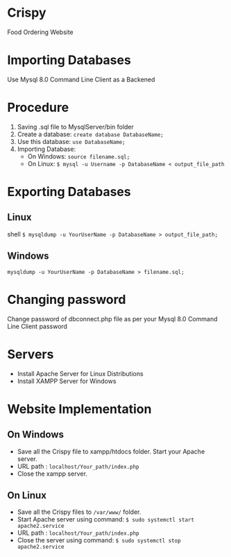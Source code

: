 # Crispy
Food Ordering Website

# Importing Databases

Use Mysql 8.0 Command Line Client as a Backened

# Procedure
1. Saving .sql file to MysqlServer/bin folder
2. Create a database:
       `create database DatabaseName;`
3. Use this database:
       `use DatabaseName;`
4. Importing Database:
   - On Windows: `source filename.sql;`
   - On Linux: `$ mysql -u Username -p DatabaseName < output_file_path`
 
# Exporting Databases

## Linux
  shell
  `$ mysqldump -u YourUserName -p DatabaseName > output_file_path;`
  
## Windows
  `mysqldump -u YourUserName -p DatabaseName > filename.sql;`

# Changing password
Change password of dbconnect.php file as per your Mysql 8.0 Command Line Client password

# Servers

- Install Apache Server for Linux Distributions
- Install XAMPP Server for Windows

# Website Implementation

## On Windows
- Save all the Crispy file to xampp/htdocs folder. Start your Apache server.
- URL path : `localhost/Your_path/index.php`
- Close the xampp server.
   
## On Linux
- Save all the Crispy files to `/var/www/` folder.
- Start Apache server using command:
  `$ sudo systemctl start apache2.service`
- URL path : `localhost/Your_path/index.php`
- Close the server using command:
  `$ sudo systemctl stop apache2.service`
   
   
